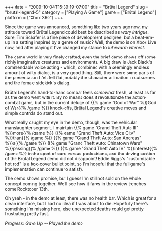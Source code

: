 +++
date = "2009-10-04T15:39:19-07:00"
title = "Br&uuml;tal Legend"
slug = "brutal-legend-5"
category = ["Playing A Game"]
game = ["Br&uuml;tal Legend"]
platform = ["Xbox 360"]
+++

Since the game was announced, something like two years ago now, my attitude toward Br&uuml;tal Legend could best be described as <i>wary intrigue</i>.  Sure, Tim Schafer is a fine piece of development pedigree, but a beat-em-up in a setting inspired by a genre of music?  Well, the demo is on Xbox Live now, and after playing it I've changed my stance to <i>lukewarm interest</i>.

The game world is very finely crafted; even the brief demo shows off some richly imaginative creatures and environments.  A big draw is Jack Black's commendable voice acting - which, combined with a seemingly endless amount of witty dialog, is a very good thing.  Still, there were some parts of the presentation I felt fell flat, notably the character animation in cutscenes and the female sidekick's dialog.

Br&uuml;tal Legend's hand-to-hand combat feels <i>somewhat</i> fresh, at least as far as the demo went with it.  By no means does it revolutionize the action-combat game, but in the current deluge of {{% game "God of War" %}}God of War{{% /game %}} knock-offs, Br&uuml;tal Legend's creative moves and simple controls do stand out.

What really caught my eye in the demo, though, was the vehicular manslaughter segment.  I maintain {{% game "Grand Theft Auto III" %}}more{{% /game %}} {{% game "Grand Theft Auto: Vice City" %}}than{{% /game %}} {{% game "Grand Theft Auto: San Andreas" %}}a{{% /game %}} {{% game "Grand Theft Auto: Chinatown Wars" %}}passing{{% /game %}} {{% game "Grand Theft Auto IV" %}}interest{{% /game %}} in the sport of cars-versus-pedestrians, and the driving section of the Br&uuml;tal Legend demo did not disappoint!  Eddie Riggs's "customizable hot rod" is a box-cover bullet point, so I'm hopeful that the full game's implementation can continue to satisfy.

The demo shows promise, but I guess I'm still not sold on the whole concept coming together.  We'll see how it fares in the review trenches come Rocktober 13th.

Oh yeah - in the demo at least, there was no health bar.  Which is great for a clean interface, but I had no idea if I was about to die.  Hopefully there's something I'm missing here, else unexpected deaths could get pretty frustrating pretty fast.

<i>Progress: Gave Up -- Played the demo</i>